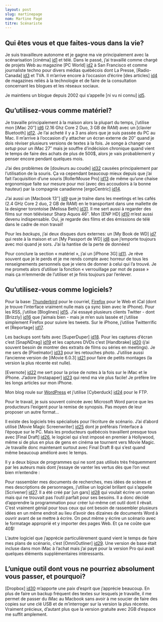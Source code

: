 ```yaml
---
layout: post
slug: martinepage
nom: Martine Pagé
titre: Scénariste
---
```


## Qui êtes vous et que faites-vous dans la vie? 

Je suis travailleure autonome et je gagne ma vie principalement avec la scénarisation [cinéma] [id1] et télé. Dans le passé, j’ai travaillé comme chargé de projets Web au magazine [PC World] [id2] à San Francisco et comme journaliste techno pour divers médias québécois dont La Presse, [Radio-Canada] [id3] et TVA. Il m’arrive encore à l’occasion d’écrire [des articles] [id4] de magazines reliés à la technologie et de faire de la consultation concernant les blogues et les réseaux sociaux.

Je maintiens un blogue depuis 2002 qui s’appelle [ni vu ni connu] [id5].

## Qu’utilisez-vous comme matériel?

Je travaille principalement à la maison alors la plupart du temps, j’utilise mon [iMac 20″] [id6] (2.16 Ghz Core 2 Duo, 3 GB de RAM) avec un [clavier Bluetooth] [id12]. Je l’ai acheté il y a 3 ans alors que je suis passée du PC au Mac. Il m’arrive à l’occasion d’y attacher un écran externe de 20″ quand je dois réviser plusieurs versions de textes à la fois. Je songe à changer ce *setup* pour un iMac 27″ mais je souffre d’indécision chronique quand vient le temps de faire des achats de plus de 500$, alors je vais probablement y penser encore pendant quelques mois.

J’ai des problèmes de [douleurs au coude] [id32] causées principalement par l’utilisation de la souris. Ça va cependant beaucoup mieux depuis que j’ai fait l’acquisition d’une souris [RollerMouse Pro] [id13] de même qu’une chaise ergonomique faite sur mesure pour moi (avec des accoudoirs à la bonne hauteur) par la compagnie canadienne [ergoCentric] [id14]. 

J’ai aussi un [Macbook 13″] [id9] que je traîne dans les meetings et les cafés (2.4 GHz Core 2 duo, 2 GB de RAM) en le transportant dans une mallette de la designer torontoise [Melissa Beth] [id31]. Il me sert aussi à regarder des films sur mon téléviseur Sharp Aquos 46″. Mon [ENP HD] [id10] m’est aussi devenu indispensable. Oui, je regarde des films et des émissions de télé dans le cadre de mon travail!

Pour les *backups*, j’ai deux disques durs externes: un [My Book de WD] [id7] qui reste à la maison et un [My Passport de WD] [id8] que j’emporte toujours avec moi quand je sors. J’ai la hantise de la perte de données!

Pour conclure la section « matériel », j’ai un [iPhone 3G] [id11]. Je rêve souvent que je le perds et je me rends compte avec horreur de tous les renseignements personnels que je viens de donner à celui qui l’a trouvé. Je me promets alors d’utiliser la fonction « verrouillage par mot de passe » mais ça m’emmerde de l’utiliser et je finis toujours par l’enlever.

## Qu’utilisez-vous comme logiciels?

Pour la base: [Thunderbird](http://getthunderbird.com) pour le courriel, [Firefox](http://getfirefox.com) pour le Web et iCal (dont je trouve l’interface vraiment nulle mais ça sync bien avec le iPhone). Pour les RSS, j’utilise [Bloglines] [id15]. J’ai essayé plusieurs clients Twitter - dont [Brizzly] [id16] que j’aimais bien - mais je m’en suis lassée et j’utilise simplement Firefox pour suivre les tweets. Sur le iPhone, j’utilise Twitterrific et [Reportage] [id17].

Les backups sont faits avec [SuperDuper] [id18]. Pour les captures d’écran c’est [SnapNDrag] [id19] et les captures DVDs c’est [Handbrake] [id20] (j’ai souvent besoin de montrer des extraits de films ou séries en meetings). Je me sers de [Pixelmator] [id33] pour les retouches photo. J’utilise aussi l’ancienne version de [iMovie 6.0.3] [id21] pour faire de petits montages (la version la plus récente est nulle). 

[Evernote] [id22] me sert pour la prise de notes à la fois sur le iMac et le iPhone. J’adore [Instapaper] [id23] qui rend ma vie plus facile! Je préfère lire les longs articles sur mon iPhone.

Mon blog roule sur [WordPress](http://wordpress.org) et j’utilise [Cyberduck] [id24] pour le FTP.

Pour le travail, je suis souvent coincée avec Microsoft Word parce que les producteurs l’exigent pour la remise de synopsis. Pas moyen de leur proposer un autre format…

Il existe des logiciels très spécialisés pour l’écriture de scénario. J’ai d’abord utilisé [Movie Magic Screenwriter] [id25] dont je préférais l’interface à l’époque sur le PC. Mais les producteurs québécois travaillent presque tous avec [Final Draft] [id26], le logiciel qui s’est imposé en premier à Hollywood, même si de plus en plus de gens en cinéma se tournent vers Movie Magic. Je travaille donc maintenant surtout avec Final Draft 8 qui s’est quand même beaucoup amélioré avec le temps.

Il y a deux bijoux de programmes qui ne sont pas utilisés très fréquemment par les auteurs mais dont j’essaye de vanter les vertus dès que l’on veut bien m’entendre :

Pour rassembler mes documents de recherches, mes idées de scènes et mes descriptions de personnages, j’utilise un logiciel brillant qui s’appelle [Scrivener] [id27]. Il a été créé par [un gars] [id28] qui voulait écrire un roman mais qui ne trouvait pas l’outil parfait pour ses besoins. Il a donc décidé d’apprendre la programmation pour créer lui-même cet outil dont il rêvait. C’est vraiment génial pour tous ceux qui ont besoin de rassembler plusieurs idées en un même endroit au lieu d’avoir des dizaines de documents Word à ouvrir avant de se mettre à écrire. On peut même y écrire un scénario avec le formatage approprié et y importer des pages Web. Et ça ne coûte que 40$!

L’autre logiciel que j’apprécie particulièrement quand vient le temps de faire mes plans de scénario, c’est [OmniOutliner] [id29]. Une version de base était incluse dans mon iMac à l’achat mais j’ai payé pour la version Pro qui avait quelques éléments supplémentaires intéressants.

## L’unique outil dont vous ne pourriez absolument vous passer, et pourquoi?

[Dropbox] [id30] m’apporte une paix d’esprit que j’apprécie beaucoup. En plus de faire un backup fréquent des textes sur lesquels je travaille, il me permet de passer du iMac au Macbook sans avoir à me soucier de faire des copies sur une clé USB et de m’interroger sur la version la plus récente. Vraiment précieux, d’autant plus que la version gratuite avec 2GB d’espace me suffit amplement.

[id1]: http://www.imdb.com/name/nm2535751/
[id2]: http://www.pcworld.com/
[id3]: http://www.radio-canada.ca/branche/v6/153/avantage.html
[id4]: http://www.ellequebec.com/societe/societe/facebook-myspace-et-autres-reseaux-sociaux-dans-le-web/a/25474
[id5]: http://martinepage.com/blog/
[id6]: http://www.apple.com/ca/imac/
[id7]: http://www.wdc.com/en/products/products.asp?driveid=724
[id8]: http://www.wdc.com/en/products/Products.asp?DriveID=720
[id9]: http://www.apple.com/ca/macbook/
[id10]: http://www.videotron.com/service/television/equipements/terminal-enp-hd
[id11]: http://www.apple.com/ca/iphone/
[id12]: http://www.apple.com/ca/keyboard/
[id13]: http://www.rollermousepro.com/index.html
[id14]: http://www.ergocentric.com/chaise-ergonomique/chaises_bureau/geoCentric/index.htm
[id15]: http://www.bloglines.com
[id16]: http://brizzly.com/
[id17]: http://www.wherecloud.com/portfolio_reportage.html
[id18]: http://www.shirt-pocket.com/SuperDuper/SuperDuperDescription.html
[id19]: http://www.yellowmug.com/snapndrag/
[id20]: http://handbrake.fr/
[id21]: http://support.apple.com/kb/DL319
[id22]: http://www.evernote.com/
[id23]: http://www.instapaper.com/
[id24]: http://cyberduck.ch/
[id25]: http://www.screenplay.com/p-29-movie-magic-screenwriter-6.aspx
[id26]: http://www.finaldraft.com/products/final-draft/
[id27]: http://www.literatureandlatte.com/scrivener.html
[id28]: http://www.literatureandlatte.com/about.html
[id29]: http://www.omnigroup.com/products/omnioutliner/
[id30]: http://www.dropbox.com/
[id31]: https://www.melissabeth.com/Half-Pocket-Laptop-Tote.html
[id32]: http://www.passeportsante.net/fr/Maux/Problemes/Fiche.aspx?doc=troubles_musculosquelettiques_coude_pm
[id33]: http://www.pixelmator.com/


